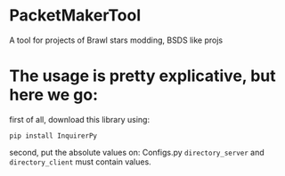 # PacketMakerTool
A tool for projects of Brawl stars modding, BSDS like projs

# The usage is pretty explicative, but here we go:
first of all, download this library using:
```batch
pip install InquirerPy
```
second, put the absolute values on:
Configs.py
`directory_server` and `directory_client` must contain values. 

